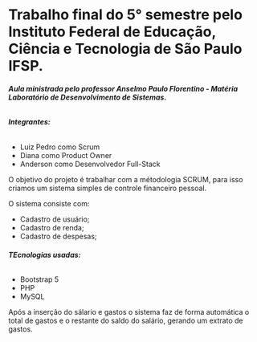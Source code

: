 # **Trabalho final do 5° semestre pelo Instituto Federal de Educação, Ciência e Tecnologia de São Paulo IFSP.**

###### **Aula ministrada pelo professor Anselmo Paulo Florentino - Matéria Laboratório de Desenvolvimento de Sistemas.**

###### **Integrantes:**

- Luiz Pedro como Scrum 
- Diana como Product Owner
- Anderson como Desenvolvedor Full-Stack

O objetivo do projeto é trabalhar com a métodologia SCRUM, para isso criamos um sistema simples de controle financeiro pessoal.

O sistema consiste com:

- Cadastro de usuário;
- Cadastro de renda;
- Cadastro de despesas;

###### **TEcnologias usadas:**

- Bootstrap 5
- PHP
- MySQL

Após a inserção do sálario e gastos o sistema faz de forma automática o total de gastos e o restante do saldo do salário, gerando um extrato de gastos.


